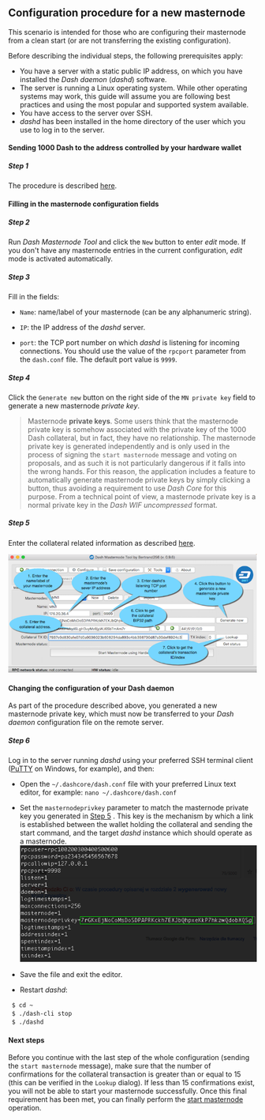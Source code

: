 ## Configuration procedure for a new masternode
This scenario is intended for those who are configuring their masternode from a clean start (or are not transferring the existing configuration).

Before describing the individual steps, the following prerequisites apply:
  * You have a server with a static public IP address, on which you have installed the *Dash daemon* (*dashd*) software.
  * The server is running a Linux operating system. While other operating systems may work, this guide will assume you are following best practices and using the most popular and supported system available.
  * You have access to the server over SSH.
  * *dashd* has been installed in the home directory of the user which you use to log in to the server.

#### Sending 1000 Dash to the address controlled by your hardware wallet
##### Step 1
The procedure is described [here](config-masternodes-a.md#sending-1000-dash-to-the-address-controlled-by-your-hardware-wallet).

#### Filling in the masternode configuration fields

##### Step 2
Run *Dash Masternode Tool* and click the `New` button to enter *edit* mode. If you don't have any masternode entries in the current configuration, *edit* mode is activated automatically.

##### Step 3
Fill in the fields:
  * `Name`: name/label of your masternode (can be any alphanumeric string).

  * `IP`: the IP address of the *dashd* server.

  * `port`: the TCP port number on which *dashd* is listening for incoming connections. You should use the value of the `rpcport` parameter from the `dash.conf` file. The default port value is `9999`.

##### Step 4
Click the `Generate new` button on the right side of the `MN private key` field to generate a new masternode *private key*.

  > Masternode **private keys**. Some users think that the masternode private key is somehow associated with the private key of the 1000 Dash collateral, but in fact, they have no relationship. The masternode private key is generated independently and is only used in the process of signing the `start masternode` message and voting on proposals, and as such it is not particularly dangerous if it falls into the wrong hands. For this reason, the application includes a feature to automatically generate masternode private keys by simply clicking a button, thus avoiding a requirement to use *Dash Core* for this purpose. From a technical point of view, a masternode private key is a normal private key in the *Dash WIF uncompressed* format.

##### Step 5
Enter the collateral related information as described [here](config-masternodes-a.md#entering-the-collateral-related-information).


![1](img/conf-masternodes-b-1.png)

#### Changing the configuration of your Dash daemon
As part of the procedure described above, you generated a new masternode private key, which must now be transferred to your *Dash daemon* configuration file on the remote server.

##### Step 6
Log in to the server running *dashd* using your preferred SSH terminal client ([PuTTY](https://www.chiark.greenend.org.uk/~sgtatham/putty/latest.html) on Windows, for example), and then:

  * Open the `~/.dashcore/dash.conf` file with your preferred Linux text editor, for example: `nano ~/.dashcore/dash.conf`

  * Set the `masternodeprivkey` parameter to match the masternode private key you generated in [Step 5](#step-5) . This key is the mechanism by which a link is established between the wallet holding the collateral and sending the start command, and the target *dashd* instance which should operate as a masternode.
      ![1](img/conf-masternodes-b-2.png)

  * Save the file and exit the editor.

  * Restart *dashd*:
  ```bash
   $ cd ~
   $ ./dash-cli stop
   $ ./dashd
  ```

#### Next steps
Before you continue with the last step of the whole configuration (sending the `start masternode` message), make sure that the number of confirmations for the collateral transaction is greater than or equal to 15 (this can be verified in the `Lookup` dialog). If less than 15 confirmations exist, you will not be able to start your masternode successfully. Once this final requirement has been met, you can finally perform the [start masternode](../README.md#starting-masternode) operation.

